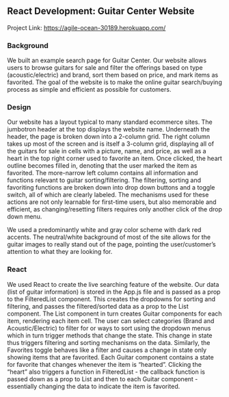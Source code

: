 ## React Development: Guitar Center Website

Project Link: https://agile-ocean-30189.herokuapp.com/

### Background
We built an example search page for Guitar Center. Our website allows users to browse guitars for sale and filter the offerings based on type (acoustic/electric) and brand, sort them based on price, and mark items as favorited. The goal of the website is to make the online guitar search/buying process as simple and efficient as possible for customers.

### Design
Our website has a layout typical to many standard ecommerce sites. The jumbotron header at the top displays the website name. Underneath the header, the page is broken down into a 2-column grid. The right column takes up most of the screen and is itself a 3-column grid, displaying all of the guitars for sale in cells with a picture, name, and price, as well as a heart in the top right corner used to favorite an item. Once clicked, the heart outline becomes filled in, denoting that the user marked the item as favorited. The more-narrow left column contains all information and functions relevant to guitar sorting/filtering. The filtering, sorting and favoriting functions are broken down into drop down buttons and a toggle switch, all of which are clearly labeled. The mechanisms used for these actions are not only learnable for first-time users, but also memorable and efficient, as changing/resetting filters requires only another click of the drop down menu.

We used a predominantly white and gray color scheme with dark red accents. The neutral/white background of most of the site allows for the guitar images to really stand out of the page, pointing the user/customer’s attention to what they are looking for.


### React
We used React to create the live searching feature of the website. Our data (list of guitar information) is stored in the App.js file and is passed as a prop to the FilteredList component. This creates the dropdowns for sorting and filtering, and passes the filtered/sorted data as a prop to the List component. The List component in turn creates Guitar components for each item, rendering each item cell. The user can select categories (Brand and Acoustic/Electric) to filter for or ways to sort using the dropdown menus which in turn trigger methods that change the state. This change in state thus triggers filtering and sorting mechanisms on the data. Similarly, the Favorites toggle behaves like a filter and causes a change in state only showing items that are favorited. Each Guitar component contains a state for favorite that changes whenever the item is “hearted”. Clicking the “heart” also triggers a function in FilteredList - the callback function is passed down as a prop to List and then to each Guitar component  - essentially changing the data to indicate the item is favorited.
